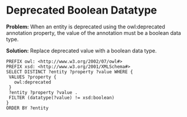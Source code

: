 # Deprecated Boolean Datatype

**Problem:** When an entity is deprecated using the owl:deprecated annotation property, the value of the annotation must be a boolean data type.

**Solution:** Replace deprecated value with a boolean data type.

```sparql
PREFIX owl: <http://www.w3.org/2002/07/owl#>
PREFIX xsd: <http://www.w3.org/2001/XMLSchema#>
SELECT DISTINCT ?entity ?property ?value WHERE {
 VALUES ?property {
   owl:deprecated
 }
 ?entity ?property ?value .
 FILTER (datatype(?value) != xsd:boolean)
}
ORDER BY ?entity
```

